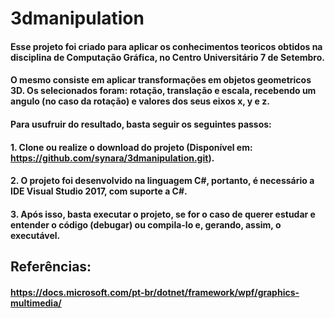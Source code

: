 # 3dmanipulation

#### Esse projeto foi criado para aplicar os conhecimentos teoricos obtidos na disciplina de Computação Gráfica, no Centro Universitário 7 de Setembro.
#### O mesmo consiste em aplicar transformações em objetos geometricos 3D. Os selecionados foram: rotação, translação e escala, recebendo um angulo (no caso da rotação) e valores dos seus eixos x, y e z.
#### Para usufruir do resultado, basta seguir os seguintes passos: 
####    1. Clone ou realize o download do projeto (Disponível em: https://github.com/synara/3dmanipulation.git).
####    2. O projeto foi desenvolvido na linguagem C#, portanto, é necessário a IDE Visual Studio 2017, com suporte a C#.
####    3. Após isso, basta executar o projeto, se for o caso de querer estudar e entender o código (debugar) ou compila-lo e, gerando, assim, o executável.



## Referências:
#### https://docs.microsoft.com/pt-br/dotnet/framework/wpf/graphics-multimedia/
